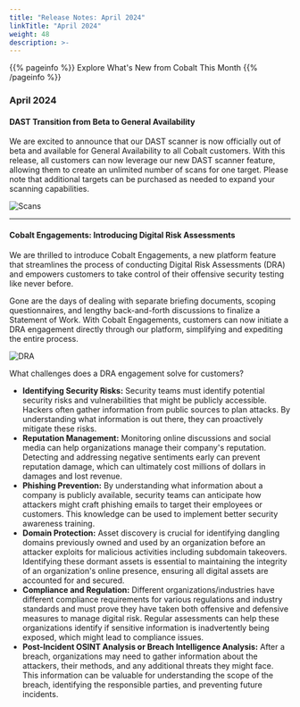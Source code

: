 ```yaml
---
title: "Release Notes: April 2024"
linkTitle: "April 2024"
weight: 48
description: >-
---
```


{{% pageinfo %}} 
     Explore What's New from Cobalt This Month
{{% /pageinfo %}}

### April 2024


#### DAST Transition from Beta to General Availability

We are excited to announce that our DAST scanner is now officially out of beta and available for General Availability to all Cobalt customers. With this release, all customers can now leverage our new DAST scanner feature, allowing them to create an unlimited number of scans for one target. Please note that additional targets can be purchased as needed to expand your scanning capabilities.

![Scans](/release-notes/Scans-April-Release.png "Scans")

---

#### Cobalt Engagements: Introducing Digital Risk Assessments

We are thrilled to introduce Cobalt Engagements, a new platform feature that streamlines the process of conducting Digital Risk Assessments (DRA) and empowers customers to take control of their offensive security testing like never before.

Gone are the days of dealing with separate briefing documents, scoping questionnaires, and lengthy back-and-forth discussions to finalize a Statement of Work. With Cobalt Engagements, customers can now initiate a DRA engagement directly through our platform, simplifying and expediting the entire process.

![DRA](/release-notes/DRA.png "DRA")

What challenges does a DRA engagement solve for customers?
- **Identifying Security Risks:** Security teams must identify potential security risks and vulnerabilities that might be publicly accessible. Hackers often gather information from public sources to plan attacks. By understanding what information is out there, they can proactively mitigate these risks. 
- **Reputation Management:** Monitoring online discussions and social media can help organizations manage their company's reputation. Detecting and addressing negative sentiments early can prevent reputation damage, which can ultimately cost millions of dollars in damages and lost revenue.
- **Phishing Prevention:** By understanding what information about a company is publicly available, security teams can anticipate how attackers might craft phishing emails to target their employees or customers. This knowledge can be used to implement better security awareness training.
- **Domain Protection:** Asset discovery is crucial for identifying dangling domains previously owned and used by an organization before an attacker exploits for malicious activities including subdomain takeovers. Identifying these dormant assets is essential to maintaining the integrity of an organization's online presence, ensuring all digital assets are accounted for and secured.
- **Compliance and Regulation:** Different organizations/industries have different compliance requirements for various regulations and industry standards and must prove they have taken both offensive and defensive measures to manage digital risk. Regular assessments can help these organizations identify if sensitive information is inadvertently being exposed, which might lead to compliance issues.
- **Post-Incident OSINT Analysis or Breach Intelligence Analysis:** After a breach, organizations may need to gather information about the attackers, their methods, and any additional threats they might face. This information can be valuable for understanding the scope of the breach, identifying the responsible parties, and preventing future incidents.


